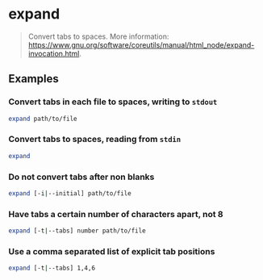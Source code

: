 # expand

> Convert tabs to spaces. More information: <https://www.gnu.org/software/coreutils/manual/html_node/expand-invocation.html>.

## Examples

### Convert tabs in each file to spaces, writing to `stdout`

```bash
expand path/to/file
```

### Convert tabs to spaces, reading from `stdin`

```bash
expand
```

### Do not convert tabs after non blanks

```bash
expand [-i|--initial] path/to/file
```

### Have tabs a certain number of characters apart, not 8

```bash
expand [-t|--tabs] number path/to/file
```

### Use a comma separated list of explicit tab positions

```bash
expand [-t|--tabs] 1,4,6
```
